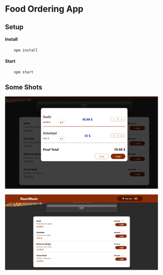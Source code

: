 # Food Ordering App


## Setup

#### Install

```bash
    npm install
```

#### Start

```bash
    npm start
```

## Some Shots

!['mui'](./showcase/shot2.png)

!['mui'](./showcase/shot1.png)



